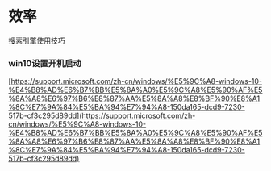 # 效率

[搜索引擎使用技巧](%E6%95%88%E7%8E%87%20df7604429fb34fe7829d47e245c1876d/%E6%90%9C%E7%B4%A2%E5%BC%95%E6%93%8E%E4%BD%BF%E7%94%A8%E6%8A%80%E5%B7%A7%2027358cc797dc452cb895735a26f4a759.md)

### win10设置开机启动

[https://support.microsoft.com/zh-cn/windows/%E5%9C%A8-windows-10-%E4%B8%AD%E6%B7%BB%E5%8A%A0%E5%9C%A8%E5%90%AF%E5%8A%A8%E6%97%B6%E8%87%AA%E5%8A%A8%E8%BF%90%E8%A1%8C%E7%9A%84%E5%BA%94%E7%94%A8-150da165-dcd9-7230-517b-cf3c295d89dd](https://support.microsoft.com/zh-cn/windows/%E5%9C%A8-windows-10-%E4%B8%AD%E6%B7%BB%E5%8A%A0%E5%9C%A8%E5%90%AF%E5%8A%A8%E6%97%B6%E8%87%AA%E5%8A%A8%E8%BF%90%E8%A1%8C%E7%9A%84%E5%BA%94%E7%94%A8-150da165-dcd9-7230-517b-cf3c295d89dd)
